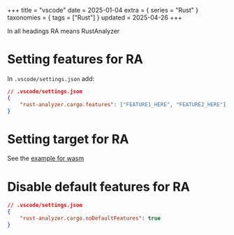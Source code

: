 +++
title = "vscode"
date = 2025-01-04
extra = { series = "Rust" }
taxonomies = { tags = ["Rust"] }
updated = 2025-04-26
+++

In all headings RA means RustAnalyzer

# Setting features for RA

In `.vscode/settings.json` add:

```json
// .vscode/settings.json
{    
    "rust-analyzer.cargo.features": ["FEATURE1_HERE", "FEATURE2_HERE"],
}
```

# Setting target for RA

See the [example for wasm](@/rust/wasm.md#switch-the-vscode-extension-to-target-wasm)

# Disable default features for RA

```json
// .vscode/settings.json
{    
    "rust-analyzer.cargo.noDefaultFeatures": true
}
```
